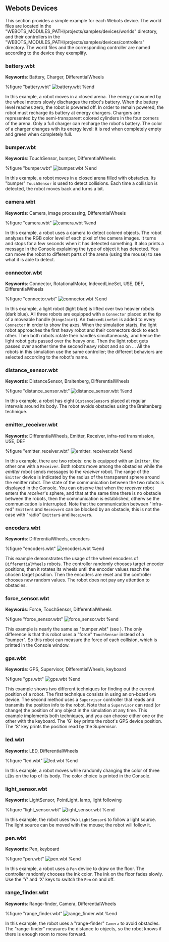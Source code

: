 ## Webots Devices

This section provides a simple example for each Webots device. The world files
are located in the "WEBOTS\_MODULES\_PATH/projects/samples/devices/worlds"
directory, and their controllers in the
"WEBOTS\_MODULES\_PATH/projects/samples/devices/controllers" directory. The
world files and the corresponding controller are named according to the device
they exemplify.

### battery.wbt

**Keywords**: Battery, Charger, DifferentialWheels

%figure "battery.wbt"
![battery.wbt](png/battery.png)
%end

In this example, a robot moves in a closed arena. The energy consumed by the
wheel motors slowly discharges the robot's battery. When the battery level
reaches zero, the robot is powered off. In order to remain powered, the robot
must recharge its battery at energy chargers. Chargers are represented by the
semi-transparent colored cylinders in the four corners of the arena. Only a full
charger can recharge the robot's battery. The color of a charger changes with
its energy level: it is red when completely empty and green when completely
full.

### bumper.wbt

**Keywords**: TouchSensor, bumper, DifferentialWheels

%figure "bumper.wbt"
![bumper.wbt](png/bumper.png)
%end

In this example, a robot moves in a closed arena filled with obstacles. Its
"bumper" `TouchSensor` is used to detect collisions. Each time a collision is
detected, the robot moves back and turns a bit.

### camera.wbt

**Keywords**: Camera, image processing, DifferentialWheels

%figure "camera.wbt"
![camera.wbt](png/camera.png)
%end

In this example, a robot uses a camera to detect colored objects. The robot
analyses the RGB color level of each pixel of the camera images. It turns and
stops for a few seconds when it has detected something. It also prints a message
in the Console explaining the type of object it has detected. You can move the
robot to different parts of the arena (using the mouse) to see what it is able
to detect.

### connector.wbt

**Keywords**: Connector, RotationalMotor, IndexedLineSet, USE, DEF, DifferentialWheels

%figure "connector.wbt"
![connector.wbt](png/connector.png)
%end

In this example, a light robot (light blue) is lifted over two heavier robots
(dark blue). All three robots are equipped with a `Connector` placed at the tip
of a moveable handle (`HingeJoint`). An `IndexedLineSet` is added to every
`Connector` in order to show the axes. When the simulation starts, the light
robot approaches the first heavy robot and their connectors dock to each other.
Then both robots rotate their handles simultaneously, and hence the light robot
gets passed over the heavy one. Then the light robot gets passed over another
time the second heavy robot and so on ... All the robots in this simulation use
the same controller; the different behaviors are selected according to the
robot's name.

### distance_sensor.wbt

**Keywords**: DistanceSensor, Braitenberg, DifferentialWheels

%figure "distance_sensor.wbt"
![distance_sensor.wbt](png/distance_sensor.png)
%end

In this example, a robot has eight `DistanceSensor`s placed at regular intervals
around its body. The robot avoids obstacles using the Braitenberg technique.

### emitter_receiver.wbt

**Keywords**: DifferentialWheels, Emitter, Receiver, infra-red transmission, USE, DEF

%figure "emitter_receiver.wbt"
![emitter_receiver.wbt](png/emitter_receiver.png)
%end

In this example, there are two robots: one is equipped with an `Emitter`, the
other one with a `Receiver`. Both robots move among the obstacles while the
*emitter* robot sends messages to the *receiver* robot. The range of the
`Emitter` device is indicated by the radius of the transparent sphere around the
emitter robot. The state of the communication between the two robots is
displayed in the Console. You can observe that when the *receiver* robot enters
the *receiver*'s sphere, and that at the same time there is no obstacle between
the robots, then the communication is established, otherwise the communication
is interrupted. Note that the communication between "infra-red" `Emitter`s and
`Receiver`s can be blocked by an obstacle, this is not the case with "radio"
`Emitter`s and `Receiver`s.

### encoders.wbt

**Keywords**: DifferentialWheels, encoders

%figure "encoders.wbt"
![encoders.wbt](png/encoders.png)
%end

This example demonstrates the usage of the wheel encoders of
`DifferentialWheels` robots. The controller randomly chooses target encoder
positions, then it rotates its wheels until the encoder values reach the chosen
target position. Then the encoders are reset and the controller chooses new
random values. The robot does not pay any attention to obstacles.

### force_sensor.wbt

**Keywords**: Force, TouchSensor, DifferentialWheels

%figure "force_sensor.wbt"
![force_sensor.wbt](png/force_sensor.png)
%end

This example is nearly the same as "bumper.wbt" (see ). The only difference is
that this robot uses a "force" `TouchSensor` instead of a "bumper". So this
robot can measure the force of each collision, which is printed in the Console
window.

### gps.wbt

**Keywords**: GPS, Supervisor, DifferentialWheels, keyboard

%figure "gps.wbt"
![gps.wbt](png/gps.png)
%end

This example shows two different techniques for finding out the current position
of a robot. The first technique consists in using an on-board `GPS` device. The
second method uses a `Supervisor` controller that reads and transmits the
position info to the robot. Note that a `Supervisor` can read (or change) the
position of any object in the simulation at any time. This example implements
both techniques, and you can choose either one or the other with the keyboard.
The 'G' key prints the robot's GPS device position. The 'S' key prints the
position read by the Supervisor.

### led.wbt

**Keywords**: LED, DifferentialWheels

%figure "led.wbt"
![led.wbt](png/led.png)
%end

In this example, a robot moves while randomly changing the color of three `LED`s
on the top of its body. The color choice is printed in the Console.

### light_sensor.wbt

**Keywords**: LightSensor, PointLight, lamp, light following

%figure "light_sensor.wbt"
![light_sensor.wbt](png/light_sensor.png)
%end

In this example, the robot uses two `LightSensor`s to follow a light source. The
light source can be moved with the mouse; the robot will follow it.

### pen.wbt

**Keywords**: Pen, keyboard

%figure "pen.wbt"
![pen.wbt](png/pen.png)
%end

In this example, a robot uses a `Pen` device to draw on the floor. The
controller randomly chooses the ink color. The ink on the floor fades slowly.
Use the 'Y' and 'X' keys to switch the `Pen` on and off.

### range_finder.wbt

**Keywords**: Range-finder, Camera, DifferentialWheels

%figure "range_finder.wbt"
![range_finder.wbt](png/range_finder.png)
%end

In this example, the robot uses a "range-finder" `Camera` to avoid obstacles.
The "range-finder" measures the distance to objects, so the robot knows if there
is enough room to move forward.

